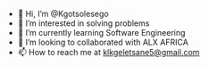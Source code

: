- 👋 Hi, I’m @Kgotsolesego
- 👀 I’m interested in solving problems 
- 🌱 I’m currently learning Software Engineering 
- 💞️ I’m looking to collaborated with ALX AFRICA 
- 📫 How to reach me at klkgeletsane5@gmail.com

<!---
Kgotsolesego/Kgotsolesego is a ✨ special ✨ repository because its `README.md` (this file) appears on your GitHub profile.
You can click the Preview link to take a look at your changes.
--->
